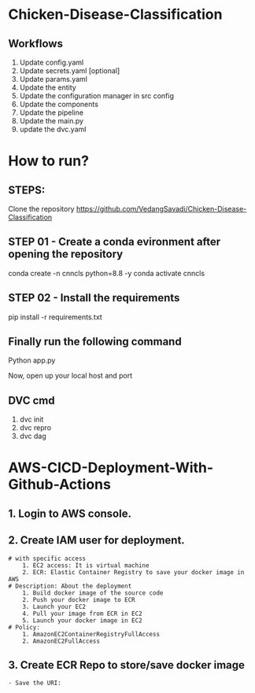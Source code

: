 # Chicken-Disease-Classification

## Workflows

1. Update config.yaml
2. Update secrets.yaml [optional]
3. Update params.yaml
4. Update the entity
5. Update the configuration manager in src config
6. Update the components
7. Update the pipeline
8. Update the main.py
9. update the dvc.yaml

# How to run?

## STEPS:
Clone the repository
https://github.com/VedangSavadi/Chicken-Disease-Classification

## STEP 01 - Create a conda evironment after opening the repository
conda create -n cnncls python=8.8 -y
conda activate cnncls

## STEP 02 - Install the requirements
pip install -r requirements.txt

## Finally run the following command
Python app.py

Now,
open up your local host and port

## DVC cmd
1. dvc init
2. dvc repro
3. dvc dag

# AWS-CICD-Deployment-With-Github-Actions
## 1. Login to AWS console.
## 2. Create IAM user for deployment.
    # with specific access
        1. EC2 access: It is virtual machine
        2. ECR: Elastic Container Registry to save your docker image in AWS
    # Description: About the deployment
        1. Build docker image of the source code
        2. Push your docker image to ECR
        3. Launch your EC2
        4. Pull your image from ECR in EC2
        5. Launch your docker image in EC2
    # Policy:
        1. AmazonEC2ContainerRegistryFullAccess
        2. AmazonEC2FullAccess
## 3. Create ECR Repo to store/save docker image
    - Save the URI: